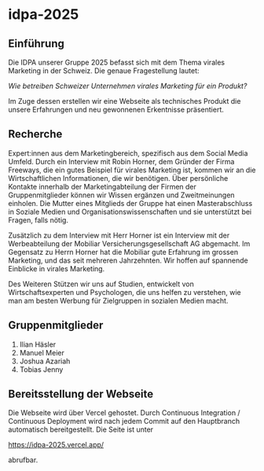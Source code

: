 # idpa-2025

## Einführung
Die IDPA unserer Gruppe 2025 befasst sich mit dem Thema virales Marketing in der Schweiz. Die genaue Fragestellung lautet:

*Wie betreiben Schweizer Unternehmen virales Marketing für ein Produkt?*

Im Zuge dessen erstellen wir eine Webseite als technisches Produkt die unsere Erfahrungen und neu gewonnenen Erkentnisse präsentiert.

## Recherche
Expert:innen aus dem Marketingbereich, spezifisch aus dem Social Media Umfeld. Durch ein Interview mit Robin Horner, dem Gründer der Firma Freeways, die ein gutes Beispiel für virales Marketing ist, kommen wir an die Wirtschaftlichen Informationen, die wir benötigen. Über persönliche Kontakte innerhalb der Marketingabteilung der Firmen der Gruppenmitglieder können wir Wissen ergänzen und Zweitmeinungen einholen. Die Mutter eines Mitglieds der Gruppe hat einen Masterabschluss in Soziale Medien und Organisationswissenschaften und sie unterstützt bei Fragen, falls nötig. 

Zusätzlich zu dem Interview mit Herr Horner ist ein Interview mit der Werbeabteilung der Mobiliar Versicherungsgesellschaft AG abgemacht. Im Gegensatz zu Herrn Horner hat die Mobiliar gute Erfahrung im grossen Marketing, und das seit mehreren Jahrzehnten. Wir hoffen auf spannende Einblicke in virales Marketing. 

Des Weiteren Stützen wir uns auf Studien, entwickelt von Wirtschaftsexperten und Psychologen, die uns helfen zu verstehen, wie man am besten Werbung für Zielgruppen in sozialen Medien macht. 

## Gruppenmitglieder

1. Ilian Häsler
2. Manuel Meier
3. Joshua Azariah
4. Tobias Jenny

## Bereitsstellung der Webseite
Die Webseite wird über Vercel gehostet. Durch Continuous Integration / Continuous Deployment wird nach jedem Commit auf den Hauptbranch automatisch bereitgestellt. Die Seite ist unter

https://idpa-2025.vercel.app/

abrufbar.
